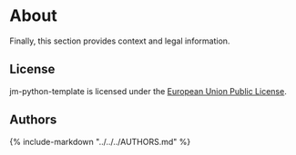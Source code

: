 # About

Finally, this section provides context and legal information.

## License

jm-python-template is licensed under the [European Union Public License].

## Authors

{% include-markdown "../../../AUTHORS.md" %}

[European Union Public License]: https://joinup.ec.europa.eu/collection/eupl/eupl-text-eupl-12

